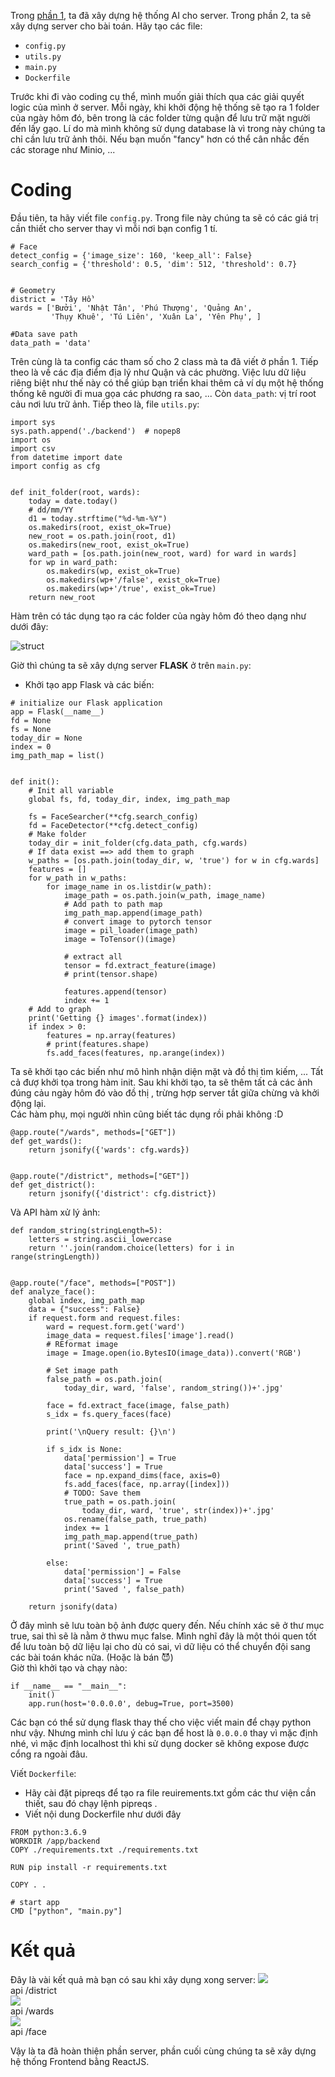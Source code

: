 Trong [phần 1](https://viblo.asia/p/he-thong-phat-gao-nhan-dien-khuon-matphan-1-Qbq5Q0gwlD8), ta đã xây dựng hệ thống AI cho server. Trong phần 2, ta sẽ xây dựng server cho bài toán.
Hãy tạo các file:

- `config.py`
- `utils.py`
- `main.py`
- `Dockerfile`

Trước khi đi vào coding cụ thể, mình muốn giải thích qua các giải quyết logic của mình ở server. Mỗi ngày, khi khởi động hệ thống sẽ tạo ra 1 folder của ngày hôm đó, bên trong là các folder từng quận để lưu trữ mặt người đến lấy gạo. Lí do mà mình không sử dụng database là vì trong này chúng ta chỉ cần lưu trữ ảnh thôi. Nếu bạn muốn "fancy" hơn có thể cân nhắc đến các storage như Minio, ...
# Coding
Đầu tiên, ta hãy viết file `config.py`. Trong file này chúng ta sẽ có các giá trị cần thiết cho server thay vì mỗi nơi bạn config 1 tí.
```
# Face
detect_config = {'image_size': 160, 'keep_all': False}
search_config = {'threshold': 0.5, 'dim': 512, 'threshold': 0.7}


# Geometry
district = 'Tây Hồ'
wards = ['Bưởi', 'Nhật Tân', 'Phú Thượng', 'Quảng An',
         'Thụy Khuê', 'Tú Liên', 'Xuân La', 'Yên Phụ', ]

#Data save path
data_path = 'data'
```
Trên cùng là ta config các tham số cho 2 class mà ta đã viết ở phần 1. Tiếp theo là về các địa điểm địa lý như Quận và các phường. Việc lưu dữ liệu riêng biệt như thế này có thể giúp bạn triển khai thêm cả ví dụ một hệ thống thống kê người đi mua gọa các phương ra sao, ...
Còn `data_path`: vị trí root cảu nơi lưu trữ ảnh.
Tiếp theo là, file `utils.py`:
```
import sys
sys.path.append('./backend')  # nopep8
import os
import csv
from datetime import date
import config as cfg


def init_folder(root, wards):
    today = date.today()
    # dd/mm/YY
    d1 = today.strftime("%d-%m-%Y")
    os.makedirs(root, exist_ok=True)
    new_root = os.path.join(root, d1)
    os.makedirs(new_root, exist_ok=True)
    ward_path = [os.path.join(new_root, ward) for ward in wards]
    for wp in ward_path:
        os.makedirs(wp, exist_ok=True)
        os.makedirs(wp+'/false', exist_ok=True)
        os.makedirs(wp+'/true', exist_ok=True)
    return new_root
```
Hàm trên có tác dụng tạo ra các folder của ngày hôm đó theo dạng như dưới đây:

![struct](https://images.viblo.asia/c58370b1-e627-45d5-beb5-017fffb32e43.png)

Giờ thì chúng ta sẽ xây dựng server **FLASK** ở trên `main.py`:

- Khởi tạo app Flask và các biến:
```
# initialize our Flask application
app = Flask(__name__)
fd = None
fs = None
today_dir = None
index = 0
img_path_map = list()


def init():
    # Init all variable
    global fs, fd, today_dir, index, img_path_map

    fs = FaceSearcher(**cfg.search_config)
    fd = FaceDetector(**cfg.detect_config)
    # Make folder
    today_dir = init_folder(cfg.data_path, cfg.wards)
    # If data exist ==> add them to graph
    w_paths = [os.path.join(today_dir, w, 'true') for w in cfg.wards]
    features = []
    for w_path in w_paths:
        for image_name in os.listdir(w_path):
            image_path = os.path.join(w_path, image_name)
            # Add path to path map
            img_path_map.append(image_path)
            # convert image to pytorch tensor
            image = pil_loader(image_path)
            image = ToTensor()(image)

            # extract all
            tensor = fd.extract_feature(image)
            # print(tensor.shape)

            features.append(tensor)
            index += 1
    # Add to graph
    print('Getting {} images'.format(index))
    if index > 0:
        features = np.array(features)
        # print(features.shape)
        fs.add_faces(features, np.arange(index))
```
Ta sẽ khởi tạo các biến như mô hình nhận diện mặt và đồ thị tìm kiếm, ... Tất cả đượ khởi tọa trong hàm init. Sau khi khởi tạo, ta sẽ thêm tất cả các ảnh đúng cảu ngày hôm đó vào đồ thị , trừng hợp server tắt giữa chừng và khởi động lại.<br>
Các hàm phụ, mọi người nhìn cũng biết tác dụng rồi phải không :D
```
@app.route("/wards", methods=["GET"])
def get_wards():
    return jsonify({'wards': cfg.wards})


@app.route("/district", methods=["GET"])
def get_district():
    return jsonify({'district': cfg.district})
```
Và API hàm xử lý ảnh:
```
def random_string(stringLength=5):
    letters = string.ascii_lowercase
    return ''.join(random.choice(letters) for i in range(stringLength))


@app.route("/face", methods=["POST"])
def analyze_face():
    global index, img_path_map
    data = {"success": False}
    if request.form and request.files:
        ward = request.form.get('ward')
        image_data = request.files['image'].read()
        # REformat image
        image = Image.open(io.BytesIO(image_data)).convert('RGB')

        # Set image path
        false_path = os.path.join(
            today_dir, ward, 'false', random_string())+'.jpg'

        face = fd.extract_face(image, false_path)
        s_idx = fs.query_faces(face)

        print('\nQuery result: {}\n')

        if s_idx is None:
            data['permission'] = True
            data['success'] = True
            face = np.expand_dims(face, axis=0)
            fs.add_faces(face, np.array([index]))
            # TODO: Save them
            true_path = os.path.join(
                today_dir, ward, 'true', str(index))+'.jpg'
            os.rename(false_path, true_path)
            index += 1
            img_path_map.append(true_path)
            print('Saved ', true_path)

        else:
            data['permission'] = False
            data['success'] = True
            print('Saved ', false_path)

    return jsonify(data)
```
Ở đây mình sẽ lưu toàn bộ ảnh được query đến. Nếu chính xác sẽ ở thư mục true, sai thì sẽ là nằm ở thwu mục false. Mình nghĩ đây là một thói quen tốt để lưu toàn bộ dữ liệu lại cho dù có sai, vì dữ liệu có thể chuyển đội sang các bài toán khác nữa. (Hoặc là bán :smiling_imp:)<br>
Giờ thì khởi tạo và chạy nào:
```
if __name__ == "__main__":
    init()
    app.run(host='0.0.0.0', debug=True, port=3500)
```
Các bạn có thể sử dụng flask thay thế cho việc viết main để chạy python như vậy. Nhưng mình chỉ lưu ý các bạn để host là `0.0.0.0` thay vì mặc định nhé, vì mặc định localhost thì khi sử dụng docker sẽ không expose được cổng ra ngoài đâu.

Viết `Dockerfile`:

- Hãy cài đặt pipreqs để tạo ra file reuirements.txt gồm các thư viện cần thiết, sau đó chạy lệnh pipreqs .
- Viết nội dung Dockerfile như dưới đây
```
FROM python:3.6.9
WORKDIR /app/backend
COPY ./requirements.txt ./requirements.txt

RUN pip install -r requirements.txt

COPY . .

# start app
CMD ["python", "main.py"]
```
# Kết quả
Đây là vài kết quả mà bạn có sau khi xây dụng xong server:
![](https://images.viblo.asia/1af08d35-591e-4acf-8d89-eb1a773776cf.png)
<br>api /district<br>
![](https://images.viblo.asia/5a3919fd-aadc-41fe-b84e-66aee3b08e83.png)
<br>api /wards<br>
![](https://images.viblo.asia/ac791488-c72c-45aa-83a7-72f08a9a1a16.png)
<br>api /face<br>

Vậy là ta đã hoàn thiện phần server, phần cuối cùng chúng ta sẽ xây dựng hệ thống Frontend bằng ReactJS.